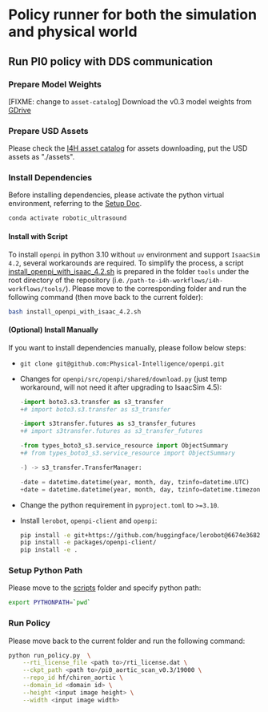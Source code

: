 # Policy runner for both the simulation and physical world

## Run PI0 policy with DDS communication

### Prepare Model Weights

[FIXME: change to `asset-catalog`] Download the v0.3 model weights from [GDrive](https://drive.google.com/drive/folders/1sL4GAETSMbxxcefsTsOkX7wXkTsbDqhW?usp=sharing)

### Prepare USD Assets

Please check the [I4H asset catalog](https://github.com/isaac-for-healthcare/i4h-asset-catalog) for assets downloading, put the USD assets as "./assets".

### Install Dependencies

Before installing dependencies, please activate the python virtual environment, referring to the [Setup Doc](../README.md).

```sh
conda activate robotic_ultrasound
```

#### Install with Script

To install `openpi` in python 3.10 without `uv` environment and support `IsaacSim 4.2`, several workarounds are required. To simplify the process, a script [install_openpi_with_isaac_4.2.sh](../../../../tools/install_openpi_with_isaac_4.2.sh) is prepared in the folder `tools` under the root directory of the repository (i.e. `/path-to-i4h-workflows/i4h-workflows/tools/`). Please move to the corresponding folder and run the following command (then move back to the current folder):

```sh
bash install_openpi_with_isaac_4.2.sh
```

#### (Optional) Install Manually

If you want to install dependencies manually, please follow below steps:

- `git clone git@github.com:Physical-Intelligence/openpi.git`
- Changes for `openpi/src/openpi/shared/download.py` (just temp workaround, will not need it after upgrading to IsaacSim 4.5):
  ```py
  -import boto3.s3.transfer as s3_transfer
  +# import boto3.s3.transfer as s3_transfer

  -import s3transfer.futures as s3_transfer_futures
  +# import s3transfer.futures as s3_transfer_futures

  -from types_boto3_s3.service_resource import ObjectSummary
  +# from types_boto3_s3.service_resource import ObjectSummary

  -) -> s3_transfer.TransferManager:

  -date = datetime.datetime(year, month, day, tzinfo=datetime.UTC)
  +date = datetime.datetime(year, month, day, tzinfo=datetime.timezone.utc)
  ```
- Change the python requirement in `pyproject.toml` to `>=3.10`.
- Install `lerobot`, `openpi-client` and `openpi`:

  ```sh
  pip install -e git+https://github.com/huggingface/lerobot@6674e368249472c91382eb54bb8501c94c7f0c56#egg=lerobot
  pip install -e packages/openpi-client/
  pip install -e .
  ```

### Setup Python Path

Please move to the [scripts](../) folder and specify python path:
```sh
export PYTHONPATH=`pwd`
```

### Run Policy

Please move back to the current folder and run the following command:

```sh
python run_policy.py  \
    --rti_license_file <path to>/rti_license.dat \
    --ckpt_path <path to>/pi0_aortic_scan_v0.3/19000 \
    --repo_id hf/chiron_aortic \
    --domain_id <domain id> \
    --height <input image height> \
    --width <input image width>
```
